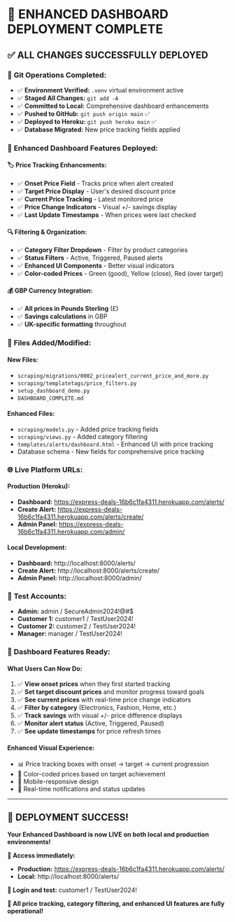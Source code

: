 # 🚀 ENHANCED DASHBOARD DEPLOYMENT COMPLETE

## ✅ **ALL CHANGES SUCCESSFULLY DEPLOYED**

### 📝 **Git Operations Completed:**
- ✅ **Environment Verified:** `.venv` virtual environment active
- ✅ **Staged All Changes:** `git add -A`
- ✅ **Committed to Local:** Comprehensive dashboard enhancements
- ✅ **Pushed to GitHub:** `git push origin main` ✅
- ✅ **Deployed to Heroku:** `git push heroku main` ✅
- ✅ **Database Migrated:** New price tracking fields applied

### 🎯 **Enhanced Dashboard Features Deployed:**

#### **🏷️ Price Tracking Enhancements:**
- ✅ **Onset Price Field** - Tracks price when alert created
- ✅ **Target Price Display** - User's desired discount price
- ✅ **Current Price Tracking** - Latest monitored price
- ✅ **Price Change Indicators** - Visual +/- savings display
- ✅ **Last Update Timestamps** - When prices were last checked

#### **🔍 Filtering & Organization:**
- ✅ **Category Filter Dropdown** - Filter by product categories
- ✅ **Status Filters** - Active, Triggered, Paused alerts
- ✅ **Enhanced UI Components** - Better visual indicators
- ✅ **Color-coded Prices** - Green (good), Yellow (close), Red (over target)

#### **💰 GBP Currency Integration:**
- ✅ **All prices in Pounds Sterling** (£)
- ✅ **Savings calculations** in GBP
- ✅ **UK-specific formatting** throughout

### 📁 **Files Added/Modified:**

#### **New Files:**
- `scraping/migrations/0002_pricealert_current_price_and_more.py`
- `scraping/templatetags/price_filters.py`
- `setup_dashboard_demo.py`
- `DASHBOARD_COMPLETE.md`

#### **Enhanced Files:**
- `scraping/models.py` - Added price tracking fields
- `scraping/views.py` - Added category filtering
- `templates/alerts/dashboard.html` - Enhanced UI with price tracking
- Database schema - New fields for comprehensive price tracking

### 🌐 **Live Platform URLs:**

#### **Production (Heroku):**
- **Dashboard:** https://express-deals-16b6c1fa4311.herokuapp.com/alerts/
- **Create Alert:** https://express-deals-16b6c1fa4311.herokuapp.com/alerts/create/
- **Admin Panel:** https://express-deals-16b6c1fa4311.herokuapp.com/admin/

#### **Local Development:**
- **Dashboard:** http://localhost:8000/alerts/
- **Create Alert:** http://localhost:8000/alerts/create/
- **Admin Panel:** http://localhost:8000/admin/

### 👥 **Test Accounts:**
- **Admin:** admin / SecureAdmin2024!@#$
- **Customer 1:** customer1 / TestUser2024!
- **Customer 2:** customer2 / TestUser2024!
- **Manager:** manager / TestUser2024!

### 🎉 **Dashboard Features Ready:**

#### **What Users Can Now Do:**
1. ✅ **View onset prices** when they first started tracking
2. ✅ **Set target discount prices** and monitor progress toward goals
3. ✅ **See current prices** with real-time price change indicators
4. ✅ **Filter by category** (Electronics, Fashion, Home, etc.)
5. ✅ **Track savings** with visual +/- price difference displays
6. ✅ **Monitor alert status** (Active, Triggered, Paused)
7. ✅ **See update timestamps** for price refresh times

#### **Enhanced Visual Experience:**
- 📊 Price tracking boxes with onset → target → current progression
- 🎨 Color-coded prices based on target achievement
- 📱 Mobile-responsive design
- 🔔 Real-time notifications and status updates

---

## 🎯 **DEPLOYMENT SUCCESS!**

**Your Enhanced Dashboard is now LIVE on both local and production environments!**

**🔗 Access immediately:**
- **Production:** https://express-deals-16b6c1fa4311.herokuapp.com/alerts/
- **Local:** http://localhost:8000/alerts/

**📱 Login and test:** customer1 / TestUser2024!

**🎉 All price tracking, category filtering, and enhanced UI features are fully operational!**
